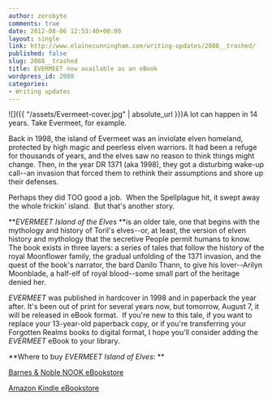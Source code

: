 ```yaml
---
author: zerobyte
comments: true
date: 2012-08-06 12:53:40+00:00
layout: single
link: http://www.elainecunningham.com/writing-updates/2088__trashed/
published: false
slug: 2088__trashed
title: EVERMEET now available as an eBook
wordpress_id: 2088
categories:
- Writing updates
---
```


![]({{ "/assets/Evermeet-cover.jpg" | absolute_url }})A lot can happen in 14 years. Take Evermeet, for example.

Back in 1998, the island of Evermeet was an inviolate elven homeland, protected by high magic and peerless elven warriors. It had been a refuge for thousands of years, and the elves saw no reason to think things might change. Then, in the year DR 1371 (aka 1998), they got a disturbing wake-up call--an invasion that forced them to rethink their assumptions and shore up their defenses.

Perhaps they did TOO good a job.  When the Spellplague hit, it swept away the whole frickin' island.  But that's another story.

**_EVERMEET Island of the Elves_ **is an older tale, one that begins with the mythology and history of Toril's elves--or, at least, the version of elven history and mythology that the secretive People permit humans to know. The book exists in three layers: a series of tales that follow the history of the royal Moonflower family, the gradual unfolding of the 1371 invasion, and the quest of the book's narrator, the bard Danilo Thann, to give his lover--Arilyn Moonblade, a half-elf of royal blood--some small part of the heritage denied her.

_EVERMEET_ was published in hardcover in 1998 and in paperback the year after. It's been out of print for several years now, but tomorrow, August 7, it will be released in eBook format.  If you're new to this tale, if you want to replace your 13-year-old paperback copy, or if you're transferring your Forgotten Realms books to digital format, I hope you'll consider adding the _EVERMEET_ eBook to your library.


**Where to buy _EVERMEET Island of Elves_: **




[Barnes & Noble NOOK eBookstore](http://www.barnesandnoble.com/w/evermeet-elaine-cunningham/1111505477?ean=9780786962006)




[Amazon Kindle eBookstore](http://www.amazon.com/Evermeet-Island-Forgotten-Stand-Alone-ebook/dp/B0060B6I86/ref=sr_1_1?s=digital-text&ie=UTF8&qid=1344257351&sr=1-1&keywords=evermeet)

